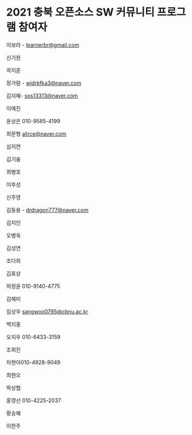 # 2021 충북 오픈소스 SW 커뮤니티 프로그램 참여자

이보라 - learnerbr@gmail.com

신기원

곽지훈

정가람 - wjdrkfka3@naver.com

김지혜- sos13313@naver.com

이예진

윤상은 010-9585-4199

최문형 alirce@naver.com

심지연

김기융

최병호

이후성

신주영

김동용 - drdragon777@naver.com

김지인

오병욱

김성연

조다희

김효상

허정윤 010-9140-4775

김혜미

임상우 sangwoo0795@cbnu.ac.kr

백지홍

오지우 010-6433-3159

조희진

차현아010-4928-9049

최현오

박상협

홍영선 010-4225-2037

황승혜

이한주
